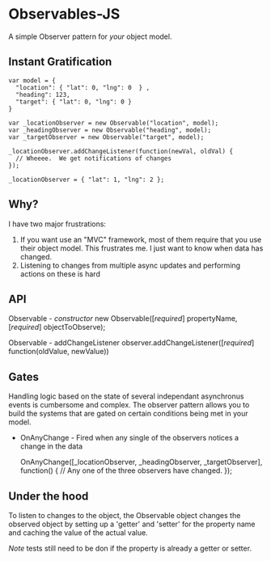 Observables-JS
==============

A simple Observer pattern for *your* object model. 

Instant Gratification
---------------------

    var model = {
      "location": { "lat": 0, "lng": 0  } ,
      "heading": 123,
      "target": { "lat": 0, "lng": 0 }
    }

    var _locationObserver = new Observable("location", model);
    var _headingObserver = new Observable("heading", model);
    var _targetObserver = new Observable("target", model);

    _locationObserver.addChangeListener(function(newVal, oldVal) {
      // Wheeee.  We get notifications of changes
    });

    _locationObserver = { "lat": 1, "lng": 2 }; 

Why?
----

I have two major frustrations:
1.   If you want use an "MVC" framework,  most of them require that you use
     their object model.  This frustrates me.  I just want to know when data has changed.
2.   Listening to changes from multiple async updates and performing actions on these
     is hard 

API
---

Observable - *constructor* 
    new Observable([*required*] propertyName, [*required*] objectToObserve);

Observable - addChangeListener 
    observer.addChangeListener([*required*] function(oldValue, newValue))

Gates
-----

Handling logic based on the state of several independant asynchronus events is 
cumbersome and complex.  The observer pattern allows you to build the systems 
that are gated on certain conditions being met in your model.

*   OnAnyChange - Fired when any single of the observers notices a change in the
    data 

    OnAnyChange([_locationObserver, _headingObserver, _targetObserver], function() {
        // Any one of the three observers have changed.
    });

Under the hood
--------------

To listen to changes to the object, the Observable object changes the
observed object by setting up a 'getter' and 'setter'  for the property name
and caching the value of the actual value.

*Note* tests still need to be don if the property is already a getter or setter.  
